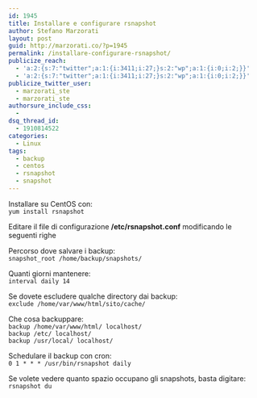 ```yaml
---
id: 1945
title: Installare e configurare rsnapshot
author: Stefano Marzorati
layout: post
guid: http://marzorati.co/?p=1945
permalink: /installare-configurare-rsnapshot/
publicize_reach:
  - 'a:2:{s:7:"twitter";a:1:{i:3411;i:27;}s:2:"wp";a:1:{i:0;i:2;}}'
  - 'a:2:{s:7:"twitter";a:1:{i:3411;i:27;}s:2:"wp";a:1:{i:0;i:2;}}'
publicize_twitter_user:
  - marzorati_ste
  - marzorati_ste
authorsure_include_css:
  - 
dsq_thread_id:
  - 1910814522
categories:
  - Linux
tags:
  - backup
  - centos
  - rsnapshot
  - snapshot
---
```

Installare su CentOS con:  
`yum install rsnapshot`

Editare il file di configurazione **/etc/rsnapshot.conf** modificando le seguenti righe

Percorso dove salvare i backup:  
`snapshot_root /home/backup/snapshots/`

Quanti giorni mantenere:  
`interval daily 14`

Se dovete escludere qualche directory dai backup:  
`exclude /home/var/www/html/sito/cache/`

Che cosa backuppare:  
`backup /home/var/www/html/ localhost/`  
`backup /etc/ localhost/`  
`backup /usr/local/ localhost/`

Schedulare il backup con cron:  
`0 1 * * * /usr/bin/rsnapshot daily`

Se volete vedere quanto spazio occupano gli snapshots, basta digitare:  
`rsnapshot du`